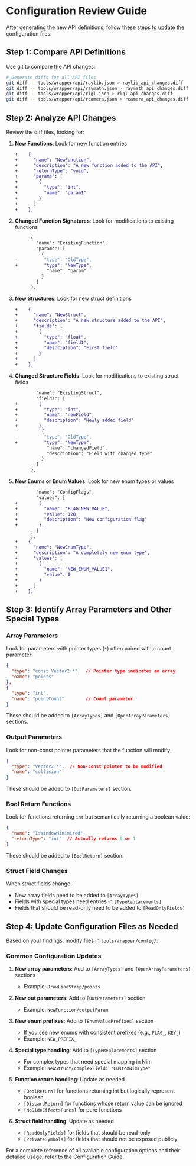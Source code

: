 # Configuration Review Guide

After generating the new API definitions, follow these steps to update the configuration files:

## Step 1: Compare API Definitions

Use git to compare the API changes:

```bash
# Generate diffs for all API files
git diff -- tools/wrapper/api/raylib.json > raylib_api_changes.diff
git diff -- tools/wrapper/api/raymath.json > raymath_api_changes.diff
git diff -- tools/wrapper/api/rlgl.json > rlgl_api_changes.diff
git diff -- tools/wrapper/api/rcamera.json > rcamera_api_changes.diff
```

## Step 2: Analyze API Changes

Review the diff files, looking for:

1. **New Functions**: Look for new function entries
   ```diff
   +    {
   +      "name": "NewFunction",
   +      "description": "A new function added to the API",
   +      "returnType": "void",
   +      "params": [
   +        {
   +          "type": "int",
   +          "name": "param1"
   +        }
   +      ]
   +    },
   ```

2. **Changed Function Signatures**: Look for modifications to existing functions
   ```diff
         {
           "name": "ExistingFunction",
           "params": [
             {
   -          "type": "OldType",
   +          "type": "NewType",
               "name": "param"
             }
           ]
         },
   ```

3. **New Structures**: Look for new struct definitions
   ```diff
   +    {
   +      "name": "NewStruct",
   +      "description": "A new structure added to the API",
   +      "fields": [
   +        {
   +          "type": "float",
   +          "name": "field1",
   +          "description": "First field"
   +        }
   +      ]
   +    },
   ```

4. **Changed Structure Fields**: Look for modifications to existing struct fields
   ```diff
           "name": "ExistingStruct",
           "fields": [
   +        {
   +          "type": "int",
   +          "name": "newField",
   +          "description": "Newly added field"
   +        },
             {
   -          "type": "OldType",
   +          "type": "NewType",
               "name": "changedField",
               "description": "Field with changed type"
             }
           ]
         },
   ```

5. **New Enums or Enum Values**: Look for new enum types or values
   ```diff
           "name": "ConfigFlags",
           "values": [
   +        {
   +          "name": "FLAG_NEW_VALUE",
   +          "value": 128,
   +          "description": "New configuration flag"
   +        },
           ]
         },
   +    {
   +      "name": "NewEnumType",
   +      "description": "A completely new enum type",
   +      "values": [
   +        {
   +          "name": "NEW_ENUM_VALUE1",
   +          "value": 0
   +        }
   +      ]
   +    },
   ```

## Step 3: Identify Array Parameters and Other Special Types

### Array Parameters
Look for parameters with pointer types (`*`) often paired with a count parameter:

```json
{
  "type": "const Vector2 *",  // Pointer type indicates an array
  "name": "points"
},
{
  "type": "int",
  "name": "pointCount"        // Count parameter
}
```

These should be added to `[ArrayTypes]` and `[OpenArrayParameters]` sections.

### Output Parameters
Look for non-const pointer parameters that the function will modify:

```json
{
  "type": "Vector2 *",  // Non-const pointer to be modified
  "name": "collision"
}
```

These should be added to `[OutParameters]` section.

### Bool Return Functions
Look for functions returning `int` but semantically returning a boolean value:

```json
{
  "name": "IsWindowMinimized",
  "returnType": "int"  // Actually returns 0 or 1
}
```

These should be added to `[BoolReturn]` section.

### Struct Field Changes
When struct fields change:
- New array fields need to be added to `[ArrayTypes]`
- Fields with special types need entries in `[TypeReplacements]`
- Fields that should be read-only need to be added to `[ReadOnlyFields]`

## Step 4: Update Configuration Files as Needed

Based on your findings, modify files in `tools/wrapper/config/`:

### Common Configuration Updates

1. **New array parameters**: Add to `[ArrayTypes]` and `[OpenArrayParameters]` sections
   - Example: `DrawLineStrip/points`

2. **New out parameters**: Add to `[OutParameters]` section
   - Example: `NewFunction/outputParam`

3. **New enum prefixes**: Add to `[EnumValuePrefixes]` section
   - If you see new enums with consistent prefixes (e.g., `FLAG_`, `KEY_`)
   - Example: `NEW_PREFIX_`

4. **Special type handling**: Add to `[TypeReplacements]` section
   - For complex types that need special mapping in Nim
   - Example: `NewStruct/complexField: "CustomNimType"`

5. **Function return handling**: Update as needed
   - `[BoolReturn]` for functions returning int but logically represent boolean
   - `[DiscardReturn]` for functions whose return value can be ignored
   - `[NoSideEffectsFuncs]` for pure functions

6. **Struct field handling**: Update as needed
   - `[ReadOnlyFields]` for fields that should be read-only
   - `[PrivateSymbols]` for fields that should not be exposed publicly

For a complete reference of all available configuration options and their detailed usage, refer to the [Configuration Guide](config_guide.md).

